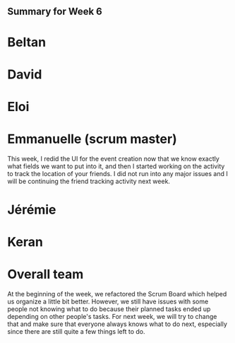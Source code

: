 ## Summary for Week 6

# Beltan


# David


# Eloi 


# Emmanuelle (scrum master)

This week, I redid the UI for the event creation now that we know exactly what fields we want to put into it, and then I started working on the activity to track the location of your friends. I did not run into any major issues and I will be continuing the friend tracking activity next week. 


# Jérémie


# Keran


# Overall team

At the beginning of the week, we refactored the Scrum Board which helped us organize a little bit better. However, we still have issues with some people not knowing what to do because their planned tasks ended up depending on other people's tasks. For next week, we will try to change that and make sure that everyone always knows what to do next, especially since there are still quite a few things left to do.

